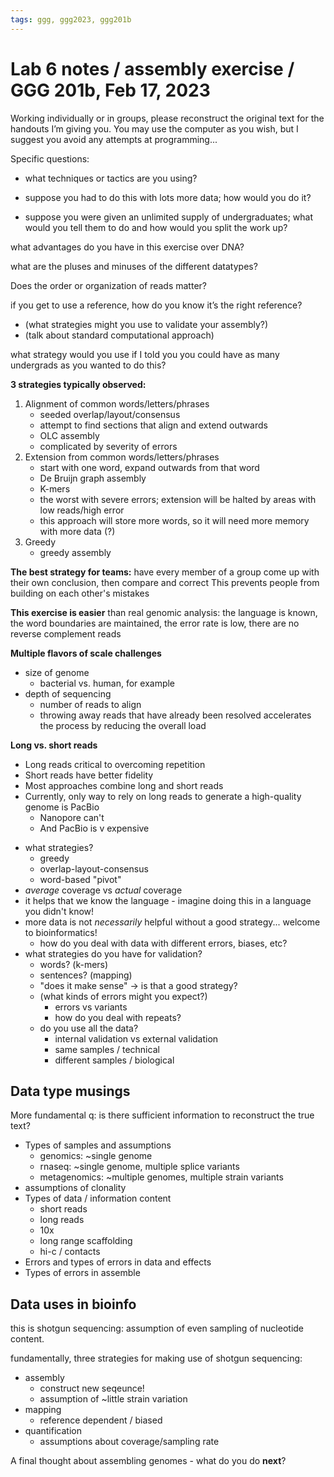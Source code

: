 ```yaml
---
tags: ggg, ggg2023, ggg201b
---
```


# Lab 6 notes / assembly exercise / GGG 201b, Feb 17, 2023

Working individually or in groups, please reconstruct the original text for the handouts I’m giving you. You may use the computer as you wish, but I suggest you avoid any attempts at programming...

Specific questions:

* what techniques or tactics are you using?

* suppose you had to do this with lots more data; how would you do it?

* suppose you were given an unlimited supply of undergraduates; what would you tell them to do and how would you split the work up?


what advantages do you have in this exercise over DNA?

what are the pluses and minuses of the different datatypes?

Does the order or organization of reads matter?

if you get to use a reference, how do you know it’s the right reference?
* (what strategies might you use to validate your assembly?)
* (talk about standard computational approach)

what strategy would you use if I told you you could have as many undergrads as you wanted to do this?


**3 strategies typically observed:**
1. Alignment of common words/letters/phrases
    - seeded overlap/layout/consensus
    - attempt to find sections that align and extend outwards
    - OLC assembly
    - complicated by severity of errors
2. Extension from common words/letters/phrases
    - start with one word, expand outwards from that word
    - De Bruijn graph assembly
    - K-mers
    - the worst with severe errors; extension will be halted by areas with low reads/high error
    - this approach will store more words, so it will need more memory with more data (?)
3. Greedy
    - greedy assembly

**The best strategy for teams:** have every member of a group come up with their own conclusion, then compare and correct
This prevents people from building on each other's mistakes

**This exercise is easier** than real genomic analysis: the language is known, the word boundaries are maintained, the error rate is low, there are no reverse complement reads

**Multiple flavors of scale challenges**
- size of genome
    - bacterial vs. human, for example
- depth of sequencing
    - number of reads to align
    - throwing away reads that have already been resolved accelerates the process by reducing the overall load

**Long vs. short reads**
- Long reads critical to overcoming repetition
- Short reads have better fidelity
- Most approaches combine long and short reads
- Currently, only way to rely on long reads to generate a high-quality genome is PacBio
    - Nanopore can't
    - And PacBio is v expensive


* what strategies?
    * greedy
    * overlap-layout-consensus
    * word-based "pivot"
* _average_ coverage vs _actual_ coverage
* it helps that we know the language - imagine doing this in a language you didn't know!
* more data is not *necessarily* helpful without a good strategy... welcome to bioinformatics!
    * how do you deal with data with different errors, biases, etc?
* what strategies do you have for validation?
    * words? (k-mers)
    * sentences? (mapping)
    * "does it make sense" -> is that a good strategy?
    * (what kinds of errors might you expect?)
        * errors vs variants
        * how do you deal with repeats?
    * do you use all the data?
        * internal validation vs external validation
        * same samples / technical
        * different samples / biological

## Data type musings

More fundamental q: is there sufficient information to reconstruct the true text?

* Types of samples and assumptions
    * genomics: ~single genome
    * rnaseq: ~single genome, multiple splice variants
    * metagenomics: ~multiple genomes, multiple strain variants
* assumptions of clonality
* Types of data / information content
    * short reads
    * long reads
    * 10x
    * long range scaffolding
    * hi-c / contacts
* Errors and types of errors in data and effects
* Types of errors in assemble

## Data uses in bioinfo

this is shotgun sequencing: assumption of even sampling of nucleotide content.

fundamentally, three strategies for making use of shotgun sequencing:

* assembly
    * construct new seqeunce!
    * assumption of ~little strain variation
* mapping
    * reference dependent / biased
* quantification
    * assumptions about coverage/sampling rate


A final thought about assembling genomes - what do you do **next**?

